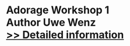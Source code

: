 # Adorage Workshop 1<br />Author Uwe Wenz<br />[>> Detailed information](https://secure.element5.com/esales/product.html?productid=300433921&affiliateid=200057808)